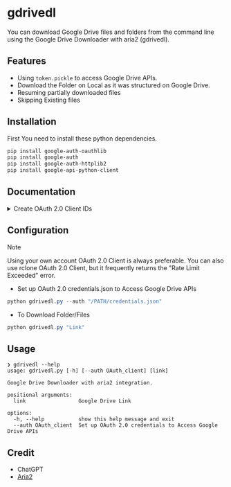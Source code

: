 # gdrivedl

You can download Google Drive files and folders from the command line using the Google Drive Downloader with aria2 (gdrivedl).

## Features

- Using `token.pickle` to access Google Drive APIs.
- Download the Folder on Local as it was structured on Google Drive.
- Resuming partially downloaded files
- Skipping Existing files

## Installation

First You need to install these python dependencies.
```powershell
pip install google-auth-oauthlib
pip install google-auth
pip install google-auth-httplib2
pip install google-api-python-client
```

## Documentation

<details>

<summary>Create OAuth 2.0 Client IDs</summary>

### Enable Google Drive API

Before using Google APIs, you need to turn them on in a Google Cloud project. You can turn on one or more APIs in a single Google Cloud project.

In the [Google Cloud console](https://console.cloud.google.com/flows/enableapi?apiid=drive.googleapis.com), enable the Google Drive API. 

#### Getting credentials for a desktop application

To authenticate as an end user and access user data in your app, you need to create one or more OAuth 2.0 Client IDs. A client ID is used to identify a single app to Google's OAuth servers. If your app runs on multiple platforms, you must create a separate client ID for each platform.

1. In the Google Cloud console, go to Menu ≡ > APIs & Services > [Credentials](https://console.cloud.google.com/apis/credentials).
2. Click Create Credentials > OAuth client ID.
3. Click Application type > Desktop app.
4. In the Name field, type a name for the credential. This name is only shown in the Google Cloud console.
5. Click Create. The OAuth client created screen appears, showing your new Client ID and Client secret.
6. Click OK. and Use the download button to download your credentials.

#### Detailed Guides

- [Google Workspace](https://developers.google.com/workspace/guides/get-started)
- [glotlabs](https://github.com/glotlabs/gdrive/blob/main/docs/create_google_api_credentials.md)
- [rclone](https://rclone.org/drive/#making-your-own-client-id)

</details>

## Configuration

> [!NOTE]
> Using your own account OAuth 2.0 Client is always preferable. You can also use rclone OAuth 2.0 Client, but it frequently returns the "Rate Limit Exceeded" error.

- Set up OAuth 2.0 credentials.json to Access Google Drive APIs

```powershell
python gdrivedl.py --auth "/PATH/credentials.json"
```

- To Download Folder/Files

```powershell
python gdrivedl.py "Link"
```

## Usage

```
❯ gdrivedl --help
usage: gdrivedl.py [-h] [--auth OAuth_client] [link]

Google Drive Downloader with aria2 integration.

positional arguments:
  link                 Google Drive Link

options:
  -h, --help           show this help message and exit
  --auth OAuth_client  Set up OAuth 2.0 credentials to Access Google Drive APIs
```

## Credit

- ChatGPT
- [Aria2](https://aria2.github.io/)
